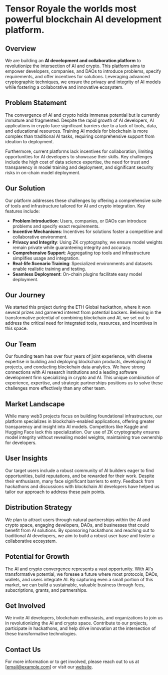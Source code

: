 # Tensor Royale the worlds most powerful blockchain AI development platform.

## Overview

We are building an **AI development and collaboration platform** to revolutionize the intersection of AI and crypto. This platform aims to empower developers, companies, and DAOs to introduce problems, specify requirements, and offer incentives for solutions. Leveraging advanced cryptographic techniques, we ensure the privacy and integrity of AI models while fostering a collaborative and innovative ecosystem.

## Problem Statement

The convergence of AI and crypto holds immense potential but is currently immature and fragmented. Despite the rapid growth of AI developers, AI applications in crypto face significant barriers due to a lack of tools, data, and educational resources. Training AI models for blockchain is more complex than traditional AI tasks, requiring comprehensive support from ideation to deployment.

Furthermore, current platforms lack incentives for collaboration, limiting opportunities for AI developers to showcase their skills. Key challenges include the high cost of data science expertise, the need for trust and transparency in model training and deployment, and significant security risks in on-chain model deployment.

## Our Solution

Our platform addresses these challenges by offering a comprehensive suite of tools and infrastructure tailored for AI and crypto integration. Key features include:

- **Problem Introduction**: Users, companies, or DAOs can introduce problems and specify exact requirements.
- **Incentive Mechanisms**: Incentives for solutions foster a competitive and collaborative environment.
- **Privacy and Integrity**: Using ZK cryptography, we ensure model weights remain private while guaranteeing integrity and accuracy.
- **Comprehensive Support**: Aggregating top tools and infrastructure simplifies usage and integration.
- **Real-life Scenario Training**: Specialized environments and datasets enable realistic training and testing.
- **Seamless Deployment**: On-chain plugins facilitate easy model deployment.

## Our Journey

We started this project during the ETH Global hackathon, where it won several prizes and garnered interest from potential backers. Believing in the transformative potential of combining blockchain and AI, we set out to address the critical need for integrated tools, resources, and incentives in this space.

## Our Team

Our founding team has over four years of joint experience, with diverse expertise in building and deploying blockchain products, developing AI projects, and conducting blockchain data analytics. We have strong connections with AI research institutions and a leading software development firm specializing in crypto and AI. This unique combination of experience, expertise, and strategic partnerships positions us to solve these challenges more effectively than any other team.

## Market Landscape

While many web3 projects focus on building foundational infrastructure, our platform specializes in blockchain-enabled applications, offering greater transparency and insight into AI models. Competitors like Kaggle and Hugging Face lack this specialization. Our use of ZK cryptography ensures model integrity without revealing model weights, maintaining true ownership for developers.

## User Insights

Our target users include a robust community of AI builders eager to find opportunities, build reputations, and be rewarded for their work. Despite their enthusiasm, many face significant barriers to entry. Feedback from hackathons and discussions with blockchain AI developers have helped us tailor our approach to address these pain points.

## Distribution Strategy

We plan to attract users through natural partnerships within the AI and crypto space, engaging developers, DAOs, and businesses that could benefit from AI solutions. By sponsoring hackathons and reaching out to traditional AI developers, we aim to build a robust user base and foster a collaborative ecosystem.

## Potential for Growth

The AI and crypto convergence represents a vast opportunity. With AI's transformative potential, we foresee a future where most protocols, DAOs, wallets, and users integrate AI. By capturing even a small portion of this market, we can build a sustainable, valuable business through fees, subscriptions, grants, and partnerships.

## Get Involved

We invite AI developers, blockchain enthusiasts, and organizations to join us in revolutionizing the AI and crypto space. Contribute to our projects, participate in hackathons, and help drive innovation at the intersection of these transformative technologies.

## Contact Us

For more information or to get involved, please reach out to us at [email@example.com] or visit our [website](https://example.com).
